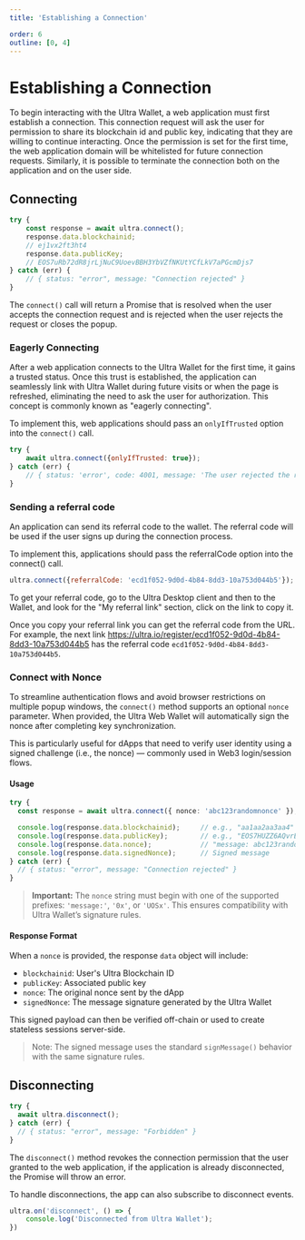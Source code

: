 ```yaml
---
title: 'Establishing a Connection'

order: 6
outline: [0, 4]
---
```


# Establishing a Connection

To begin interacting with the Ultra Wallet, a web application must first establish a connection. This connection request will ask the user for permission to share its blockchain id and public key, indicating that they are willing to continue interacting. Once the permission is set for the first time, the web application domain will be whitelisted for future connection requests.
Similarly, it is possible to terminate the connection both on the application and on the user side.

## Connecting

```JavaScript
try {
    const response = await ultra.connect();
    response.data.blockchainid;
    // ej1vx2ft3ht4
    response.data.publicKey;
    // EOS7uRb72dR8jrLjNuC9UoevBBH3YbVZfNKUtYCfLkV7aPGcmDjs7
} catch (err) {
    // { status: "error", message: "Connection rejected" }
}
```

The `connect()` call will return a Promise that is resolved when the user accepts the connection request and is rejected when the user rejects the request or closes the popup.

### Eagerly Connecting

After a web application connects to the Ultra Wallet for the first time, it gains a trusted status.
Once this trust is established, the application can seamlessly link with Ultra Wallet during future visits or when the page is refreshed,
eliminating the need to ask the user for authorization. This concept is commonly known as "eagerly connecting".

To implement this, web applications should pass an `onlyIfTrusted` option into the `connect()` call.

```JavaScript
try {
    await ultra.connect({onlyIfTrusted: true});
} catch (err) {
    // { status: 'error', code: 4001, message: 'The user rejected the request.' }
}
```

### Sending a referral code

An application can send its referral code to the wallet. The referral code will be used if the user signs up during the connection process.

To implement this, applications should pass the referralCode option into the connect() call.

```JavaScript
ultra.connect({referralCode: 'ecd1f052-9d0d-4b84-8dd3-10a753d044b5'});
```

To get your referral code, go to the Ultra Desktop client and then to the Wallet, and look for the "My referral link" section, click on the link to copy it.

Once you copy your referral link you can get the referral code from the URL. For example, the next link https://ultra.io/register/ecd1f052-9d0d-4b84-8dd3-10a753d044b5 has the referral code `ecd1f052-9d0d-4b84-8dd3-10a753d044b5`.

### Connect with Nonce

To streamline authentication flows and avoid browser restrictions on multiple popup windows, the `connect()` method supports an optional `nonce` parameter. When provided, the Ultra Web Wallet will automatically sign the nonce after completing key synchronization.

This is particularly useful for dApps that need to verify user identity using a signed challenge (i.e., the nonce) — commonly used in Web3 login/session flows.

#### Usage

```ts
try {
  const response = await ultra.connect({ nonce: 'abc123randomnonce' });

  console.log(response.data.blockchainid);     // e.g., "aa1aa2aa3aa4"
  console.log(response.data.publicKey);        // e.g., "EOS7HUZZ6AQvrEi3wGRrKd2A3CuktaeM6xnguA2CrVxH9BUMB5aRx"
  console.log(response.data.nonce);            // "message: abc123randomnonce"
  console.log(response.data.signedNonce);      // Signed message
} catch (err) {
  // { status: "error", message: "Connection rejected" }
}
```

> **Important:** The `nonce` string must begin with one of the supported prefixes: `'message:'`, `'0x'`, or `'UOSx'`. This ensures compatibility with Ultra Wallet’s signature rules.

#### Response Format

When a `nonce` is provided, the response `data` object will include:

- `blockchainid`: User's Ultra Blockchain ID
- `publicKey`: Associated public key
- `nonce`: The original nonce sent by the dApp
- `signedNonce`: The message signature generated by the Ultra Wallet

This signed payload can then be verified off-chain or used to create stateless sessions server-side.

> Note: The signed message uses the standard `signMessage()` behavior with the same signature rules.

## Disconnecting

```JavaScript
try {
  await ultra.disconnect();
} catch (err) {
  // { status: "error", message: "Forbidden" }
}
```

The `disconnect()` method revokes the connection permission that the user granted to the web application, if the application is already disconnected, the Promise will throw an error.

To handle disconnections, the app can also subscribe to disconnect events.

```JavaScript
ultra.on('disconnect', () => {
    console.log('Disconnected from Ultra Wallet');
})
```
